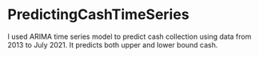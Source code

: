 # PredictingCashTimeSeries
I used ARIMA time series model to predict cash collection using data from 2013 to July 2021. 
It predicts both upper and lower bound cash.
